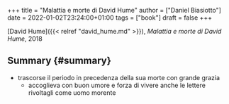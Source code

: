 +++
title = "Malattia e morte di David Hume"
author = ["Daniel Biasiotto"]
date = 2022-01-02T23:24:00+01:00
tags = ["book"]
draft = false
+++

[David Hume]({{< relref "david_hume.md" >}}), _Malattia e morte di David Hume_, 2018


## Summary {#summary}

-   trascorse il periodo in precedenza della sua morte con grande grazia
    -   accoglieva con buon umore e forza di vivere anche le lettere rivoltagli come uomo morente
